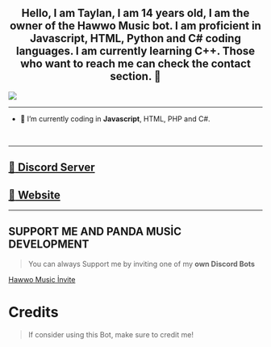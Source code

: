 <div align="center" style"border-radius:15px">
</div>

## <div align="center">Hello, I am Taylan, I am 14 years old, I am the owner of the Hawwo Music bot. I am proficient in Javascript, HTML, Python and C# coding languages. I am currently learning C++. Those who want to reach me can check the contact section. 🚀</div>  

![](https://discord.c99.nl/widget/theme-3/619841555255132160.png)  

***
- :seedling: I’m currently coding in **Javascript**, HTML, PHP and C#.
<br/>

***

## [:link: Discord Server](https://discord.gg/rWqdhKuJdN)
## [:link: Website](https://taylangzln.vercel.app/)

***

## SUPPORT ME AND PANDA MUSİC DEVELOPMENT

> You can always Support me by inviting one of my **own Discord Bots**

[Hawwo Music İnvite](https://discord.com/api/oauth2/authorize?client_id=899378464925286411&permissions=8&scope=bot%20applications.commands)

# Credits

> If consider using this Bot, make sure to credit me!
